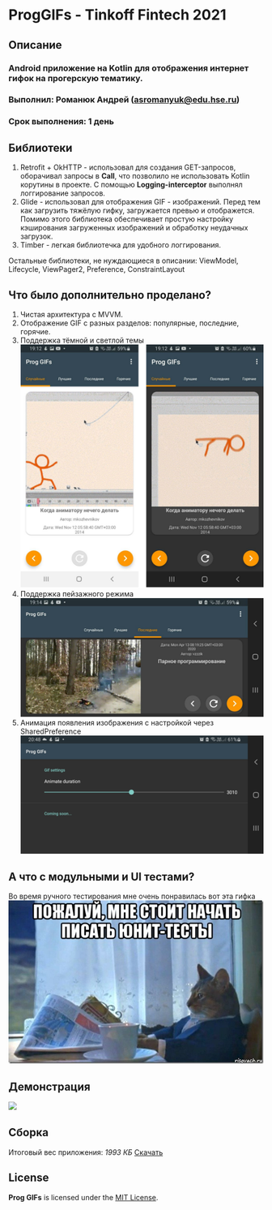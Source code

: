# ProgGIFs - Tinkoff Fintech 2021
## Описание
### Android приложение на Kotlin для отображения интернет гифок на прогерскую тематику. 
### Выполнил: Романюк Андрей (asromanyuk@edu.hse.ru)
### Срок выполнения: 1 день
## Библиотеки
1. Retrofit + OkHTTP - использовал для создания GET-запросов, оборачивал запросы в **Call**, что позволило не использовать Kotlin корутины в проекте. С помощью **Logging-interceptor** выполнял логгирование запросов.
2. Glide - использовал для отображения GIF - изображений. Перед тем как загрузить тяжёлую гифку, загружается превью и отображется. Помимо этого библиотека обеспечивает простую настройку кэширования загруженных изображений и обработку неудачных загрузок. 
3. Timber - легкая библиотечка для удобного логгирования.

Остальные библиотеки, не нуждающиеся в описании: ViewModel, Lifecycle, ViewPager2, Preference, ConstraintLayout

## Что было дополнительно проделано?
1. Чистая архитектура с MVVM.
2. Отображение GIF с разных разделов: популярные, последние, горячие.
3. Поддержка тёмной и светлой темы ![Поддержка тёмной и светлой темы](readme-files/light-night.png)
4. Поддержка пейзажного режима ![](readme-files/land.png)
5. Анимация появления изображения с настройкой через SharedPreference ![](readme-files/settings.jpg) 

## А что с модульными и UI тестами?
Во время ручного тестирования мне очень понравилась вот эта гифка 
![](readme-files/unit-tests.jpeg)

## Демонстрация
![](readme-files/demo.gif)

## Сборка
Итоговый вес приложения: *1993 КБ* [Скачать](https://github.com/goga133/Fintech2021-Android/releases) 

## License

**Prog GIFs** is licensed under the [MIT License](LICENSE).
